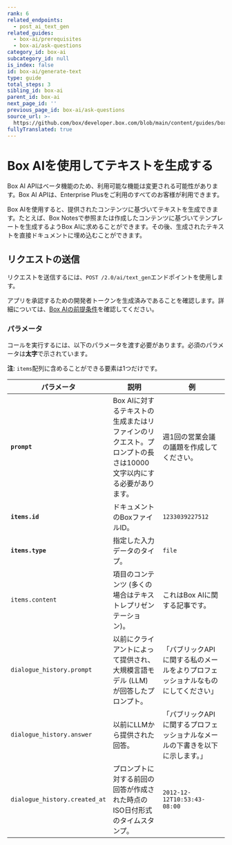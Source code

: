 ```yaml
---
rank: 6
related_endpoints:
  - post_ai_text_gen
related_guides:
  - box-ai/prerequisites
  - box-ai/ask-questions
category_id: box-ai
subcategory_id: null
is_index: false
id: box-ai/generate-text
type: guide
total_steps: 3
sibling_id: box-ai
parent_id: box-ai
next_page_id: ''
previous_page_id: box-ai/ask-questions
source_url: >-
  https://github.com/box/developer.box.com/blob/main/content/guides/box-ai/generate-text.md
fullyTranslated: true
---
```

# Box AIを使用してテキストを生成する

<Message type="notice">

Box AI APIはベータ機能のため、利用可能な機能は変更される可能性があります。Box AI APIは、Enterprise Plusをご利用のすべてのお客様が利用できます。

</Message>

Box AIを使用すると、提供されたコンテンツに基づいてテキストを生成できます。たとえば、Box Notesで参照または作成したコンテンツに基づいてテンプレートを生成するようBox AIに求めることができます。その後、生成されたテキストを直接ドキュメントに埋め込むことができます。

## リクエストの送信

リクエストを送信するには、`POST /2.0/ai/text_gen`エンドポイントを使用します。

<Samples id="post_ai_text_gen">

</Samples>

アプリを承認するための開発者トークンを生成済みであることを確認します。詳細については、[Box AIの前提条件][prereq]を確認してください。

### パラメータ

コールを実行するには、以下のパラメータを渡す必要があります。必須のパラメータは**太字**で示されています。

**注**: `items`配列に含めることができる要素は1つだけです。

| パラメータ                         | 説明                                                            | 例                                         |
| ----------------------------- | ------------------------------------------------------------- | ----------------------------------------- |
| **`prompt`**                  | Box AIに対するテキストの生成またはリファインのリクエスト。プロンプトの長さは10000文字以内にする必要があります。 | 週1回の営業会議の議題を作成してください。                     |
| **`items.id`**                | ドキュメントのBoxファイルID。                                             | `1233039227512`                           |
| **`items.type`**              | 指定した入力データのタイプ。                                                | `file`                                    |
| `items.content`               | 項目のコンテンツ (多くの場合はテキストレプリゼンテーション)。                              | これはBox AIに関する記事です。                        |
| `dialogue_history.prompt`     | 以前にクライアントによって提供され、大規模言語モデル (LLM) が回答したプロンプト。                  | 「パブリックAPIに関する私のメールをよりプロフェッショナルなものにしてください」 |
| `dialogue_history.answer`     | 以前にLLMから提供された回答。                                              | 「パブリックAPIに関するプロフェッショナルなメールの下書きを以下に示します。」  |
| `dialogue_history.created_at` | プロンプトに対する前回の回答が作成された時点のISO日付形式のタイムスタンプ。                       | `2012-12-12T10:53:43-08:00`               |

[prereq]: g://box-ai/prerequisites